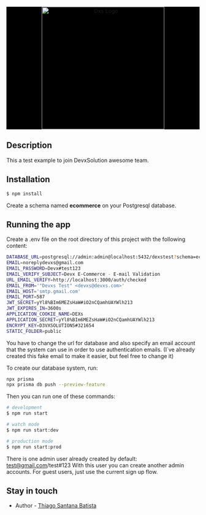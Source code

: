 <p align="center" style="background-color: #000000;">
  <a href="https://devxsolution.com/" target="blank" ><img src="https://scontent.fjdo1-1.fna.fbcdn.net/v/t1.6435-9/180900085_300471624999950_573693597891277187_n.png?_nc_cat=104&ccb=1-3&_nc_sid=09cbfe&_nc_ohc=fxCbLZRnssMAX9H6nRH&_nc_ht=scontent.fjdo1-1.fna&oh=7eb2764d7d5e0904b9b62dde2fed008e&oe=60B897DB" width="320" alt="Dxs Logo" /></a>
</p>

## Description

This a test example to join DevxSolution awesome team.

## Installation

```bash
$ npm install
```

Create a schema named **ecommerce** on your Postgresql database.

## Running the app

Create a .env file on the root directory of this project with the following content:

```bash
DATABASE_URL=postgresql://admin:admin@localhost:5432/dexstest?schema=ecommerce
EMAIL=noreplydevxs@gmail.com
EMAIL_PASSWORD=Devx#test123
EMAIL_VERIFY_SUBJECT=Devx E-Commerce - E-mail Validation
URL_EMAIL_VERIFY=http://localhost:3000/auth/checked
EMAIL_FROM='"Devxs Test" <devxs@devxs.com>'
EMAIL_HOST='smtp.gmail.com'
EMAIL_PORT=587
JWT_SECRET=yYl8%BIm6MEZsHaW#iO2nCQamhUAYWlh213
JWT_EXPIRES_IN=3600s
APPLICATION_COOKIE_NAME=DEXs
APPLICATION_SECRET=yYl8%BIm6MEZsHaW#iO2nCQamhUAYWlh213
ENCRYPT_KEY=D3VXSOLUTIONS#321654
STATIC_FOLDER=public
```

You have to change the url for database and also specify an email account that the system can use in order to use authentication emails. (I´ve already created this fake email to make it easier, but feel free to change it)

To create our database system, run:

```bash
npx prisma
npx prisma db push --preview-feature
```

Then you can run one of these commands:

```bash
# development
$ npm run start

# watch mode
$ npm run start:dev

# production mode
$ npm run start:prod
```

There is one admin user already created by default:
test@gmail.com/test#123
With this user you can create another admin accounts.
For guest users, just use the current sign up flow.

## Stay in touch

- Author - [Thiago Santana Batista](https://github.com/ThiagoSanBat/)
